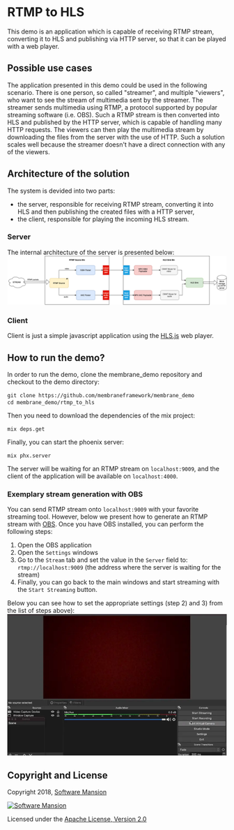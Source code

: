 # RTMP to HLS 
This demo is an application which is capable of receiving RTMP stream, converting it to HLS and publishing via HTTP server, so that it can be played with a web player.

## Possible use cases
The application presented in this demo could be used in the following scenario.
There is one person, so called "streamer", and multiple "viewers", who want to see the stream of multimedia sent by the streamer.
The streamer sends multimedia using RTMP, a protocol supported by popular streaming software (i.e. OBS). Such a RTMP stream is then converted into HLS and published by the HTTP server, which is capable of handling many HTTP requests. The viewers can then play the multimedia stream by downloading the files from the server with the use of HTTP. Such a solution scales well because the streamer doesn't have a direct connection with any of the viewers.

## Architecture of the solution

The system is devided into two parts:
* the server, responsible for receiving RTMP stream, converting it into HLS and then publishing the created files with a HTTP server,
* the client, responsible for playing the incoming HLS stream.

### Server
The internal architecture of the server is presented below:
![Server scheme](doc_assets/RTMP_to_HLS_pipeline.png)



### Client
Client is just a simple javascript application using the [HLS.js](https://github.com/video-dev/hls.js/) web player.

## How to run the demo?
In order to run the demo, clone the membrane_demo repository and checkout to the demo directory:
```
git clone https://github.com/membraneframework/membrane_demo
cd membrane_demo/rtmp_to_hls
```

Then you need to download the dependencies of the mix project:
```
mix deps.get
```

Finally, you can start the phoenix server:
```
mix phx.server
```

The server will be waiting for an RTMP stream on `localhost:9009`, and the client of the application will be available on `localhost:4000`.

### Exemplary stream generation with OBS
You can send RTMP stream onto `localhost:9009` with your favorite streaming tool. However, below we present how to generate an RTMP stream with
[OBS](https://obsproject.com).
Once you have OBS installed, you can perform the following steps:
1. Open the OBS application
2. Open the `Settings` windows
3. Go to the `Stream` tab and set the value in the `Server` field to: `rtmp://localhost:9009` (the address where the server is waiting for the stream)
4. Finally, you can go back to the main windows and start streaming with the `Start Streaming` button.
   
Below you can see how to set the appropriate settings (step 2) and 3) from the list of steps above):
![OBS settings](doc_assets/OBS_settings.webp)

## Copyright and License

Copyright 2018, [Software Mansion](https://swmansion.com/?utm_source=git&utm_medium=readme&utm_campaign=membrane)

[![Software Mansion](https://membraneframework.github.io/static/logo/swm_logo_readme.png)](https://swmansion.com/?utm_source=git&utm_medium=readme&utm_campaign=membrane)

Licensed under the [Apache License, Version 2.0](LICENSE)